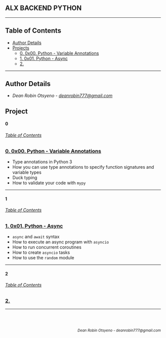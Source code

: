 ## **ALX BACKEND PYTHON**
---
## Table of Contents
- [Author Details](#author-details)
- [Projects](#tasks)
    - [0. 0x00. Python - Variable Annotations](#0)
    - [1. 0x01. Python - Async](#1)
    - [2. ](#2)
    
---
## Author Details
- *Dean Robin Otsyeno - deanrobin777@gmail.com*

## Project
#### 0
###### [Table of Contents](#table-of-contents)
### [0. 0x00. Python - Variable Annotations](./0x00-python_variable_annotations)
- Type annotations in Python 3
- How you can use type annotations to specify function signatures and variable types
- Duck typing
- How to validate your code with `mypy`

---
#### 1
###### [Table of Contents](#table-of-contents)
### [1. 0x01. Python - Async](./0x01-python_async_function)
- `async` and `await` syntax
- How to execute an async program with `asyncio`
- How to run concurrent coroutines
- How to create `asyncio` tasks
- How to use the `random` module

---
#### 2
###### [Table of Contents](#table-of-contents)
### [2. ](./)

---


<br></br>
<div align="right">
    <sub style="font-style: italic"> Dean Robin Otsyeno - deanrobin777@gmail.com</sub>
</div>